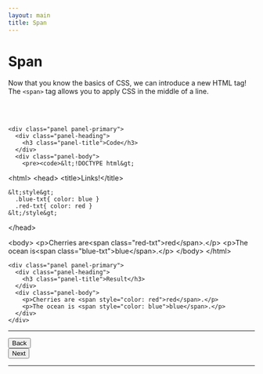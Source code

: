 ```yaml
---
layout: main
title: Span
---
```


# Span

Now that you know the basics of CSS, we can introduce a new HTML tag! The `<span>` tag allows you to apply CSS in the middle of a line.

<br></br>

<div class="row">
  <div class="col-md-6">

    <div class="panel panel-primary">
      <div class="panel-heading">
        <h3 class="panel-title">Code</h3>
      </div>
      <div class="panel-body">
        <pre><code>&lt;!DOCTYPE html&gt;
&lt;html&gt;
  &lt;head&gt;
    &lt;title&gt;Links!&lt;/title&gt;

    &lt;style&gt;
      .blue-txt{ color: blue }
      .red-txt{ color: red }
    &lt;/style&gt;
  &lt;/head&gt;

  &lt;body&gt;
    &lt;p&gt;Cherries are&lt;span class="red-txt"&gt;red&lt;/span&gt;.&lt;/p&gt;
    &lt;p&gt;The ocean is&lt;span class="blue-txt"&gt;blue&lt;/span&gt;.&lt;/p&gt;
  &lt;/body&gt;
&lt;/html&gt;</code></pre>
      </div>
    </div>
  
  </div>
  <div class="col-md-6">

    <div class="panel panel-primary">
      <div class="panel-heading">
        <h3 class="panel-title">Result</h3>
      </div>
      <div class="panel-body">
        <p>Cherries are <span style="color: red">red</span>.</p>
        <p>The ocean is <span style="color: blue">blue</span>.</p>
      </div>
    </div>

  </div>
</div>

---

<div class="row">
  <div class="col-md-1">
    <a href="../font"><button type="button" class="btn btn-primary btn-lg">Back</button></a>
  </div>
  <div class="col-md-1">
    <a href="../afterword"><button type="button" class="btn btn-primary btn-lg">Next</button></a>
  </div>
</div>

---